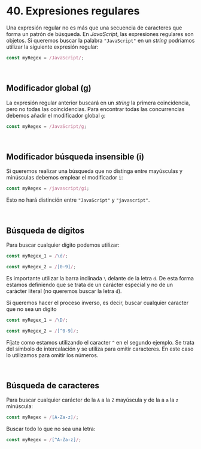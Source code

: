 # 40. Expresiones regulares 

Una expresión regular no es más que una secuencia de caracteres que forma un patrón de búsqueda. En *JavaScript*, las expresiones regulares son objetos. Si queremos buscar la palabra `"JavaScript"` en un *string* podríamos utilizar la siguiente expresión regular:

```javascript
const myRegex = /JavaScript/;
```

&nbsp;

## Modificador global (g)

La expresión regular anterior buscará en un *string* la primera coincidencia, pero no todas las coincidencias. Para encontrar todas las concurrencias debemos añadir el modificador global `g`:

```javascript
const myRegex = /JavaScript/g;
```

&nbsp;

## Modificador búsqueda insensible (i)

Si queremos realizar una búsqueda que no distinga entre mayúsculas y minúsculas debemos emplear el modificador `i`:

```javascript
const myRegex = /javascript/gi;
```

Esto no hará distinción entre `"JavaScript"` y `"javascript"`.

&nbsp;

## Búsqueda de dígitos

Para buscar cualquier dígito podemos utilizar:

```javascript
const myRegex_1 = /\d/;

const myRegex_2 = /[0-9]/;
```

Es importante utilizar la barra inclinada `\` delante de la letra `d`. De esta forma estamos definiendo que se trata de un carácter especial y no de un carácter literal (no queremos buscar la letra `d`).

Si queremos hacer el proceso inverso, es decir, buscar cualquier caracter que no sea un dígito

```javascript
const myRegex_1 = /\D/;

const myRegex_2 = /[^0-9]/;
```

Fíjate como estamos utilizando el caracter `^` en el segundo ejemplo. Se trata del símbolo de intercalación y se utiliza para omitir caracteres. En este caso lo utilizamos para omitir los números.

&nbsp;

## Búsqueda de caracteres

Para buscar cualquier carácter de la `A` a la `Z` mayúscula y de la a `a` la `z` minúscula:

```javascript
const myRegex = /[A-Za-z]/;
```

Buscar todo lo que no sea una letra:

```javascript
const myRegex = /[^A-Za-z]/;
```


